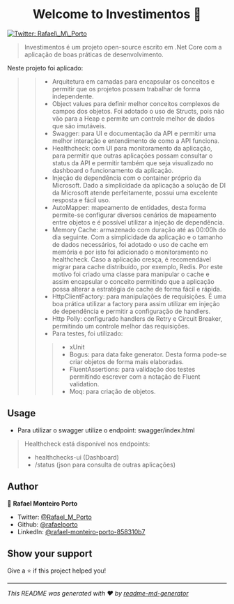 <h1 align="center">Welcome to Investimentos 👋</h1>
<p>
  <a href="https://twitter.com/Rafael\_M\_Porto" target="_blank">
    <img alt="Twitter: Rafael\_M\_Porto" src="https://img.shields.io/twitter/follow/Rafael\_M\_Porto.svg?style=social" />
  </a>
</p>

> Investimentos é um projeto open-source escrito em .Net Core com a aplicação de boas práticas de desenvolvimento.

Neste projeto foi aplicado:
>> - Arquitetura em camadas para encapsular os conceitos e permitir que os projetos possam trabalhar de forma independente.
>> - Object values para definir melhor conceitos complexos de campos dos objetos. Foi adotado o uso de Structs, pois não vão para a Heap e permite um controle melhor de dados que são imutáveis.
>> - Swagger: para UI e documentação da API e permitir uma melhor interação e entendimento de como a API funciona.
>> - Healthcheck: com UI para monitoramento da aplicação, para permitir que outras aplicações possam consultar o status da API e permitir também que seja visualizado no dashboard o funcionamento da aplicação.
>> - Injeção de dependência com o container próprio da Microsoft. Dado a simplicidade da aplicação a solução de DI da Microsoft atende perfeitamente, possui uma excelente resposta e fácil uso.
>> - AutoMapper: mapeamento de entidades, desta forma permite-se configurar diversos cenários de mapeamento entre objetos e é possível utilizar a injeção de dependência.
>> - Memory Cache: armazenado com duração até as 00:00h do dia seguinte. Com a simplicidade da aplicação e o tamanho de dados necessários, foi adotado o uso de cache em memória e por isto foi adicionado o monitoramento no healthcheck. Caso a aplicação cresça, é recomendável migrar para cache distribuído, por exemplo, Redis. Por este motivo foi criado uma classe para manipular o cache e assim encapsular o conceito permitindo que a aplicação possa alterar a estratégia de cache de forma fácil e rápida.
>> - HttpClientFactory: para manipulações de requisições. É uma boa prática utilizar a factory para assim utilizar em injeção de dependência e permitir a configuração de handlers.
>> - Http Polly: configurado handlers de Retry e Circuit Breaker, permitindo um controle melhor das requisições.
>> - Para testes, foi utilizado:
>>> - xUnit
>>> - Bogus: para data fake generator. Desta forma pode-se criar objetos de forma mais elaboradas.
>>> - FluentAssertions: para validação dos testes permitindo escrever com a notação de Fluent validation.
>>> - Moq: para criação de objetos.

## Usage
- Para utilizar o swagger utilize o endpoint: swagger/index.html
> Healthcheck está disponível nos endpoints:
> - healthchecks-ui (Dashboard)
> - /status (json para consulta de outras aplicações)
## Author

👤 **Rafael Monteiro Porto**

* Twitter: [@Rafael\_M\_Porto](https://twitter.com/Rafael\_M\_Porto)
* Github: [@rafaelporto](https://github.com/rafaelporto)
* LinkedIn: [@rafael-monteiro-porto-858310b7](https://linkedin.com/in/rafael-monteiro-porto-858310b7)

## Show your support

Give a ⭐️ if this project helped you!

***
_This README was generated with ❤️ by [readme-md-generator](https://github.com/kefranabg/readme-md-generator)_
